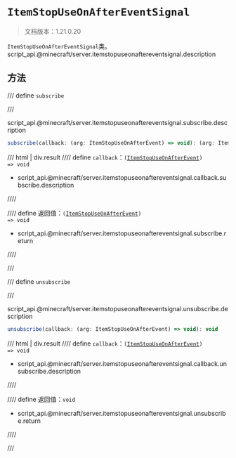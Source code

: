 # `ItemStopUseOnAfterEventSignal`

> 文档版本：1.21.0.20

`ItemStopUseOnAfterEventSignal`类。script_api.@minecraft/server.itemstopuseonaftereventsignal.description

## 方法

/// define
`subscribe`


///

script_api.@minecraft/server.itemstopuseonaftereventsignal.subscribe.description

```js
subscribe(callback: (arg: ItemStopUseOnAfterEvent) => void): (arg: ItemStopUseOnAfterEvent) => void
```

/// html | div.result
//// define
`callback`：<code>(<a href="../itemstopuseonafterevent/">ItemStopUseOnAfterEvent</a>) =&gt; void</code>

- script_api.@minecraft/server.itemstopuseonaftereventsignal.callback.subscribe.description


////

//// define
返回值：<code>(<a href="../itemstopuseonafterevent/">ItemStopUseOnAfterEvent</a>) =&gt; void</code>

- script_api.@minecraft/server.itemstopuseonaftereventsignal.subscribe.return


////

///


/// define
`unsubscribe`


///

script_api.@minecraft/server.itemstopuseonaftereventsignal.unsubscribe.description

```js
unsubscribe(callback: (arg: ItemStopUseOnAfterEvent) => void): void
```

/// html | div.result
//// define
`callback`：<code>(<a href="../itemstopuseonafterevent/">ItemStopUseOnAfterEvent</a>) =&gt; void</code>

- script_api.@minecraft/server.itemstopuseonaftereventsignal.callback.unsubscribe.description


////

//// define
返回值：`void`

- script_api.@minecraft/server.itemstopuseonaftereventsignal.unsubscribe.return


////

///

